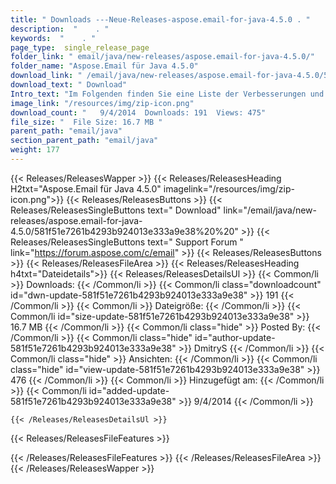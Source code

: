 ```yaml
---
title: " Downloads ---Neue-Releases-aspose.email-for-java-4.5.0 . "
description:  "    . " 
keywords:  "    . " 
page_type:  single_release_page
folder_link: " email/java/new-releases/aspose.email-for-java-4.5.0/"
folder_name: "Aspose.Email für Java 4.5.0"
download_link: " /email/java/new-releases/aspose.email-for-java-4.5.0/581f51e7261b4293b924013e333a9e38"
download_text: " Download"
Intro_text: "Im Folgenden finden Sie eine Liste der Verbesserungen und Änderungen in dieser Version von Aspose.Em ..."
image_link: "/resources/img/zip-icon.png"
download_count: "   9/4/2014  Downloads: 191  Views: 475"
file_size: "  File Size: 16.7 MB "
parent_path: "email/java"
section_parent_path: "email/java"
weight: 177
---
```


{{< Releases/ReleasesWapper >}}
  {{< Releases/ReleasesHeading H2txt="Aspose.Email für Java 4.5.0" imagelink="/resources/img/zip-icon.png">}}
  {{< Releases/ReleasesButtons >}}
    {{< Releases/ReleasesSingleButtons text=" Download" link="/email/java/new-releases/aspose.email-for-java-4.5.0/581f51e7261b4293b924013e333a9e38%20%20" >}}
    {{< Releases/ReleasesSingleButtons text=" Support Forum " link="https://forum.aspose.com/c/email" >}}
  {{< Releases/ReleasesButtons >}}
  {{< Releases/ReleasesFileArea >}}
    {{< Releases/ReleasesHeading h4txt="Dateidetails">}}
    {{< Releases/ReleasesDetailsUl >}}
            {{< Common/li >}} Downloads: {{< /Common/li >}}
      {{< Common/li class="downloadcount" id="dwn-update-581f51e7261b4293b924013e333a9e38" >}} 191 {{< /Common/li >}}
      {{< Common/li >}} Dateigröße: {{< /Common/li >}}
      {{< Common/li id="size-update-581f51e7261b4293b924013e333a9e38" >}} 16.7 MB {{< /Common/li >}} 
      {{< Common/li  class="hide" >}} Posted By: {{< /Common/li >}} 
      {{< Common/li class="hide" id="author-update-581f51e7261b4293b924013e333a9e38" >}} DmitryS {{< /Common/li >}}
      {{< Common/li class="hide" >}} Ansichten: {{< /Common/li >}}
      {{< Common/li class="hide" id="view-update-581f51e7261b4293b924013e333a9e38" >}} 476 {{< /Common/li >}}
      {{< Common/li >}} Hinzugefügt am: {{< /Common/li >}}
      {{< Common/li id="added-update-581f51e7261b4293b924013e333a9e38" >}} 9/4/2014 {{< /Common/li >}} 

    {{< /Releases/ReleasesDetailsUl >}}

  {{< Releases/ReleasesFileFeatures >}}
      
  {{< /Releases/ReleasesFileFeatures >}}
 {{< /Releases/ReleasesFileArea >}}
{{< /Releases/ReleasesWapper >}}




